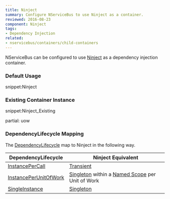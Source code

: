 ```yaml
---
title: Ninject
summary: Configure NServiceBus to use Ninject as a container.
reviewed: 2016-08-23
component: Ninject
tags:
- Dependency Injection
related:
- nservicebus/containers/child-containers
---
```


NServiceBus can be configured to use [Ninject](http://www.ninject.org/) as a dependency injection container.


### Default Usage

snippet:Ninject


### Existing Container Instance

snippet:Ninject_Existing


partial: uow


### DependencyLifecycle Mapping

The [DependencyLifecycle](/nservicebus/containers/#dependency-lifecycle) map to Ninject in the following way.

| DependencyLifecycle                                                                                             | Ninject Equivalent                                                                                                        |
|-----------------------------------------------------------------------------------------------------------------|---------------------------------------------------------------------------------------------------------------------------|
| [InstancePerCall](/nservicebus/containers/#dependency-lifecycle-instancepercall) | [Transient](https://github.com/ninject/ninject/wiki/Object-Scopes)         |
| [InstancePerUnitOfWork](/nservicebus/containers/#dependency-lifecycle-instanceperunitofwork)                    | [Singleton](https://github.com/ninject/ninject/wiki/Object-Scopes) within a [Named Scope](https://github.com/ninject/ninject.extensions.namedscope/wiki) per Unit of Work |
| [SingleInstance](/nservicebus/containers/#dependency-lifecycle-singleinstance)                                  | [Singleton](https://github.com/ninject/ninject/wiki/Object-Scopes)                          |